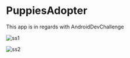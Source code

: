 # PuppiesAdopter

This app is in regards with AndroidDevChallenge



![ss1](https://user-images.githubusercontent.com/37874000/109550718-a8a69e00-7af5-11eb-8951-f36f53020202.jpg)


![ss2](https://user-images.githubusercontent.com/37874000/109550735-ad6b5200-7af5-11eb-9184-08c87382601d.jpg)
